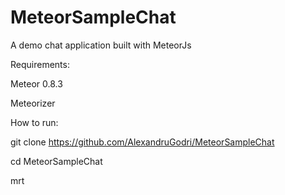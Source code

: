 MeteorSampleChat
================

A demo chat application built with MeteorJs

Requirements:

Meteor 0.8.3

Meteorizer

How to run:

git clone https://github.com/AlexandruGodri/MeteorSampleChat

cd MeteorSampleChat

mrt

